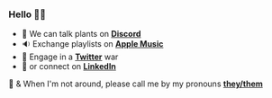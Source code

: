 ### Hello 👋🏼
<!--
**alouiseme/alouiseme** is a ✨ _special_ ✨ repository because its `README.md` (this file) appears on your GitHub profile.

Here are some ideas to get you started:
-->
- 🌿 We can talk plants on **[Discord](https://discord.gg/jJaXSKbQnj)**
- 🔉 Exchange playlists on **[Apple Music](https://music.apple.com/profile/plantparenthood)**
- 🐚 Engage in a **[Twitter](https://twitter.com/aloulemon)** war
- 🔗 or connect on **[LinkedIn](https://www.linkedin.com/in/medinaal/)**

💞 & When I'm not around, please call me by my pronouns **[they/them](https://www.mypronouns.org/they-them)**



